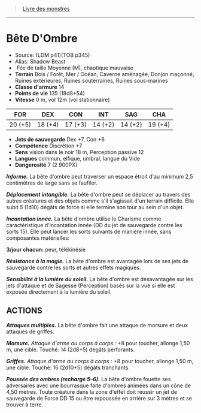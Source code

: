 ﻿> [Livre des monstres](tome_of_beasts.md)

---

# Bête D'Ombre

- Source: (LDM p41)(TOB p345)
- Alias: Shadow Beast
-  Fée de taille Moyenne (M), chaotique mauvaise
- **Terrain** Bois / Forêt, Mer / Océan, Caverne aménagée, Donjon maçonné, Ruines extérieures, Ruines souterraines, Ruines sous-marines
- **Classe d'armure** 14
- **Points de vie** 135 (18d8+54)
- **Vitesse** 0 m, vol 12m (vol stationnaire)

|FOR|DEX|CON|INT|SAG|CHA|
|---|---|---|---|---|---|
|20 (+5)|18 (+4)|17 (+3)|14 (+2)|14 (+2)|19 (+4)|

- **Jets de sauvegarde** Dex +7, Con +6
- **Compétence** Discrétion +7
- **Sens** vision dans le noir 18 m, Perception passive 12
- **Langues** commun, elfique, umbral, langue du Vide
- **Dangerosité** 7 (2 900PX)

**_Informe._** La bête d'ombre peut traverser un espace étroit d'au minimum 2,5 centimètres de large sans se faufiler.

**_Déplacement intangible._** La bête d'ombre peut se déplacer au travers des autres créatures et des objets comme s'il s'agissait d'un terrain difficile. Elle subit 5 (1d10) dégâts de force si elle termine son tour au sein d'un objet.

**_Incantation innée._** La bête d'ombre utilise le Charisme comme caractéristique d'incantation innée (DD du jet de sauvegarde contre les sorts 15). Elle peut lancer les sorts suivants de manière innée, sans composantes matérielles:

**3/jour chacun:** peur, télékinésie

**_Résistance à la magie._** La bête d'ombre est avantagée lors de ses jets de sauvegarde contre les sorts et autres effets magiques.

**_Sensibilité à la lumière du soleil._** La bête d'ombre est désavantagée sur les jets d'attaque et de Sagesse (Perception) basés sur la vue si elle est exposée directement à la lumière du soleil.

## ACTIONS

**_Attaques multiples._** La bête d'ombre fait une attaque de morsure et deux attaques de griffes.

**_Morsure._** _Attaque d'arme au corps à corps :_ +8 pour toucher, allonge 1,50 m, une cible. Touché: 14 (2d8+5) dégâts perforants.

**_Griffes._** _Attaque d'arme au corps à corps :_ +8 pour toucher, allonge 1,50 m, une cible. Touché: 16 (2d10+5) dégâts tranchants.

**_Poussée des ombres (recharge 5–6)._** La bête d'ombre fouette ses adversaires avec une bourrasque faite d'ombres animées dans un cône de 4,50 mètres. Toute créature dans la zone d'effet doit réussir un jet de sauvegarde de Force DD 15 ou être repoussée en arrière sur 3 mètres et se trouver à terre.

